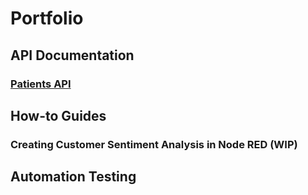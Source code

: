 # Portfolio
## API Documentation
### [Patients API](/docs/patients-api.md)
## How-to Guides
### Creating Customer Sentiment Analysis in Node RED (WIP)
## Automation Testing
